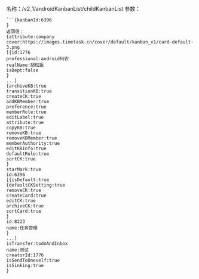 名称：/v2_1/androidKanbanList/childKanbanList
参数：
```GET
```{kanbanId:6396
}
返回值：
{attribute:company
cover:https://images.timetask.cn/cover/default/kanban_v1/card-default-3.png
[{id:1776
professional:android码农
realName:胡松振
isDept:false
}
...]
{archiveKB:true
transitionKB:true
createCK:true
addKBMember:true
preference:true
memberRole:true
editLabel:true
attribute:true
copyKB:true
removeKB:true
removeKBMember:true
memberAuthority:true
editKBInfo:true
defaultRole:true
sortCK:true
}
starMark:true
id:6396
[{isDefault:true
{defaultCKSetting:true
removeCK:true
createCard:true
editCK:true
archiveCK:true
sortCard:true
}
id:8223
name:任务管理
}
...]
isTransfer:todoAndInbox
name:测试
creatorId:1776
isSendToOneself:true
isSinking:true
}

